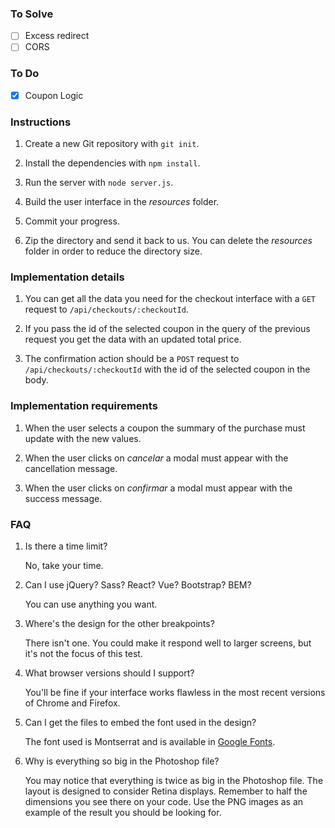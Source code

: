 ### To Solve

- [ ] Excess redirect
- [ ] CORS

### To Do

- [x] Coupon Logic

### Instructions

1. Create a new Git repository with `git init`.

2. Install the dependencies with `npm install`.

3. Run the server with `node server.js`.

4. Build the user interface in the _resources_ folder.

5. Commit your progress.

6. Zip the directory and send it back to us. You can delete the _resources_ folder in order to reduce the directory size.

### Implementation details

1. You can get all the data you need for the checkout interface with a `GET` request to `/api/checkouts/:checkoutId`.

2. If you pass the id of the selected coupon in the query of the previous request you get the data with an updated total price.

3. The confirmation action should be a `POST` request to `/api/checkouts/:checkoutId` with the id of the selected coupon in the body.

### Implementation requirements

1. When the user selects a coupon the summary of the purchase must update with the new values.

2. When the user clicks on _cancelar_ a modal must appear with the cancellation message.

3. When the user clicks on _confirmar_ a modal must appear with the success message.

### FAQ

1. Is there a time limit?

   No, take your time.

2. Can I use jQuery? Sass? React? Vue? Bootstrap? BEM?

   You can use anything you want.

3. Where's the design for the other breakpoints?

   There isn't one. You could make it respond well to larger screens, but it's not the focus of this test.

4. What browser versions should I support?

   You'll be fine if your interface works flawless in the most recent versions of Chrome and Firefox.

5. Can I get the files to embed the font used in the design?

   The font used is Montserrat and is available in [Google Fonts](https://fonts.google.com/specimen/Montserrat).

6. Why is everything so big in the Photoshop file?

   You may notice that everything is twice as big in the Photoshop file. The layout is designed to consider Retina displays. Remember to half the dimensions you see there on your code. Use the PNG images as an example of the result you should be looking for.
